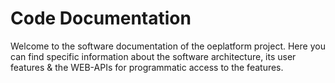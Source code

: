<!--
SPDX-FileCopyrightText: 2025 Jonas Huber <https://github.com/jh-RLI> © Reiner Lemoine Institut
SPDX-FileCopyrightText: 2025 Jonas Huber <https://github.com/jh-RLI> © Reiner Lemoine Institut

SPDX-License-Identifier: CC0-1.0
-->

# Code Documentation

Welcome to the software documentation of the oeplatform project. Here you can
find specific information about the software architecture, its user features &
the WEB-APIs for programmatic access to the features.

